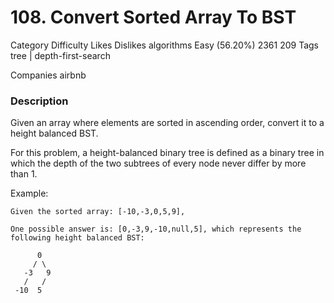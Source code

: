 # 108. Convert Sorted Array To BST

Category	Difficulty	Likes	Dislikes
algorithms	Easy (56.20%)	2361	209
Tags
tree | depth-first-search

Companies
airbnb

### Description  

Given an array where elements are sorted in ascending order, convert it to a height balanced BST.

For this problem, a height-balanced binary tree is defined as a binary tree in which the depth of the two subtrees of every node never differ by more than 1.

Example:
```
Given the sorted array: [-10,-3,0,5,9],

One possible answer is: [0,-3,9,-10,null,5], which represents the following height balanced BST:

      0
     / \
   -3   9
   /   /
 -10  5
 ```